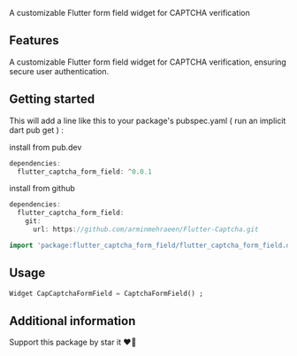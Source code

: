 <!-- 
This README describes the package. If you publish this package to pub.dev,
this README's contents appear on the landing page for your package.

For information about how to write a good package README, see the guide for
[writing package pages](https://dart.dev/guides/libraries/writing-package-pages). 

For general information about developing packages, see the Dart guide for
[creating packages](https://dart.dev/guides/libraries/create-library-packages)
and the Flutter guide for
[developing packages and plugins](https://flutter.dev/developing-packages). 
-->

A customizable Flutter form field widget for CAPTCHA verification

## Features

A customizable Flutter form field widget for CAPTCHA verification, ensuring secure user authentication.

## Getting started

This will add a line like this to your package's pubspec.yaml ( run an implicit dart pub get ) :

install from pub.dev

```dart
dependencies:
  flutter_captcha_form_field: ^0.0.1
```

install from github

```dart
dependencies:
  flutter_captcha_form_field:
    git:
      url: https://github.com/arminmehraeen/Flutter-Captcha.git
```

```dart
import 'package:flutter_captcha_form_field/flutter_captcha_form_field.dart';
```

## Usage

```dart
Widget CapCaptchaFormField = CaptchaFormField() ;
```

## Additional information
Support this package by star it :heart_on_fire:

